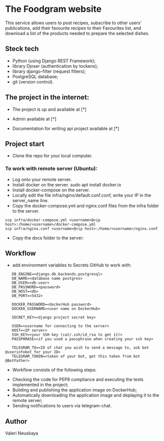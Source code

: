 # The Foodgram website
This service allows users to post recipes, subscribe to other users' publications, add their favourite recipes to their Favourites list, and download a list of the products needed to prepare the selected dishes.

## Steck tech
- Python (using Django REST Framework);
- library Djoser (authentication by tockens);
- library django-filter (request filters);
- PostgreSQL database;
- git (version control).

## The project in the internet:
- The project is up and available at [*]

- Admin available at [*]

- Documentation for writing api project available at [*]

## Project start
* Clone the repo for your local computer.

### To work with remote server (Ubuntu):
* Log onto your remote server.
* Install docker on the server.
sudo apt install docker.io 
* Install docker-compose on the server.
* Locally edit the file infra/nginx/default.conf.conf, write your IP in the server_name line.
* Copy the docker-compose.yml and nginx.conf files from the infra folder to the server.
```
scp infra/docker-compose.yml <username>@<ip host>:/home/<username>/docker-compose.yml
scp infra/nginx.conf <username>@<ip host>:/home/<username>/nginx.conf
```
* Copy the docs folder to the server:

## Workflow

* add environment variables to Secrets GitHub to work with:
 ```
    DB_ENGINE=<django.db.backends.postgresql>
    DB_NAME=<database name postgres>
    DB_USER=<db-user>
    DB_PASSWORD=<password>
    DB_HOST=<db>
    DB_PORT=<5432>
    
    DOCKER_PASSWORD=<dockerHub password>
    DOCKER_USERNAME=<user name on DockerHub>
    
    SECRET_KEY=<django project secret key>

    USER=<username for connecting to the server>
    HOST=<IP server>
    SSH_KEY=<your SSH key (cat/.ssh/id_rsa to get it)>
    PASSPHRASE=<if you used a passphrase when creating your ssh key>

    TELEGRAM_TO=<ID of chat you wish to send a message to, ask bot @userinfobot for your ID>
    TELEGRAM_TOKEN=<token of your bot, get this token from bot @BotFather>
```
* Workflow consists of the following steps:
- Checking the code for PEP8 compliance and executing the tests implemented in the project;
- Building and publishing the application image on DockerHub;
- Automatically downloading the application image and deplaying it to the remote server;
- Sending notifications to users via telegram-chat.  


## Author
Valeri Neuskaya
